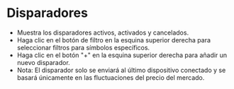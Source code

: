 # **Disparadores**

- Muestra los disparadores activos, activados y cancelados.
- Haga clic en el botón de filtro en la esquina superior derecha para seleccionar filtros para símbolos específicos.
- Haga clic en el botón "+" en la esquina superior derecha para añadir un nuevo disparador.
- Nota: El disparador solo se enviará al último dispositivo conectado y se basará únicamente en las fluctuaciones del precio del mercado.